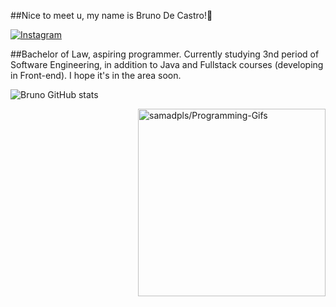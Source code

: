 ##Nice to meet u, my name is Bruno De Castro!🖖

[![Instagram](https://img.shields.io/badge/Instagram-E4405F?style=for-the-badge&logo=instagram&logoColor=white)](https://instagram.com/brunoccs100)

##Bachelor of Law, aspiring programmer. Currently studying 3nd period of Software Engineering, in addition to Java and Fullstack courses (developing in Front-end). I hope it's in the area soon.

![Bruno GitHub stats](https://github-readme-stats.vercel.app/api?username=browndark&show_icons=true&theme=dracula)


<a href='[https://github.com/samadpls/Programing-Gifs]([https://static.wixstatic.com/media/669c76_a5584e01166a4fb6a1743701983da7e2~mv2.gif)](https://static.wixstatic.com/media/669c76_a5584e01166a4fb6a1743701983da7e2~mv2.gif)'>
<img align='right' src='https://programming-gifs.cyclic.app' widht=100 height=300 alt='samadpls/Programming-Gifs'></a>
